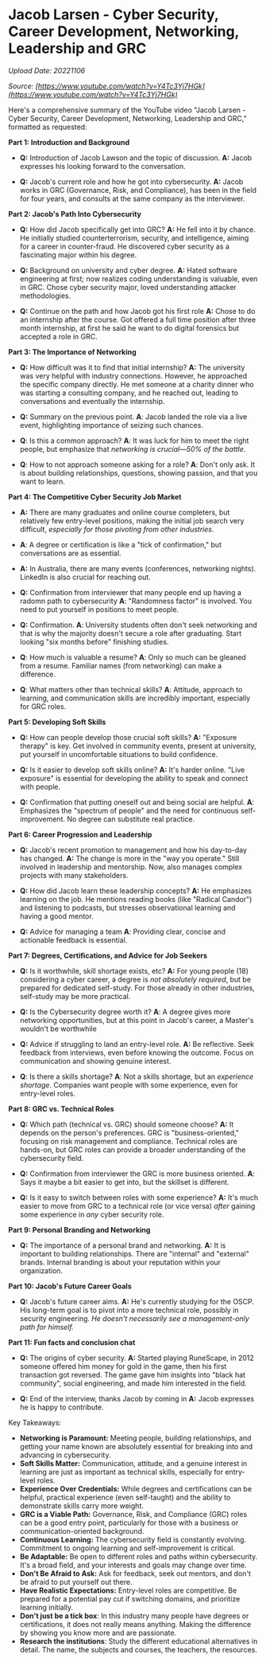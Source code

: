 # Jacob Larsen - Cyber Security, Career Development, Networking, Leadership and GRC

*Upload Date: 20221106*

*Source: [https://www.youtube.com/watch?v=Y4Tc3Yj7HGk](https://www.youtube.com/watch?v=Y4Tc3Yj7HGk)*

Here's a comprehensive summary of the YouTube video "Jacob Larsen - Cyber Security, Career Development, Networking, Leadership and GRC," formatted as requested:

**Part 1: Introduction and Background**

*   **Q:** Introduction of Jacob Lawson and the topic of discussion.
    **A:** Jacob expresses his looking forward to the conversation.

*   **Q:** Jacob's current role and how he got into cybersecurity.
    **A:** Jacob works in GRC (Governance, Risk, and Compliance), has been in the field for four years, and consults at the same company as the interviewer.

**Part 2: Jacob's Path Into Cybersecurity**

*   **Q:** How did Jacob specifically get into GRC?
    **A:** He fell into it by chance. He initially studied counterterrorism, security, and intelligence, aiming for a career in counter-fraud.  He discovered cyber security as a fascinating major within his degree.

*   **Q:** Background on university and cyber degree.
    **A:** Hated software engineering at first; now realizes coding understanding is valuable, even in GRC. Chose cyber security major, loved understanding attacker methodologies.

*   **Q:** Continue on the path and how Jacob got his first role
    **A:** Chose to do an internship after the course. Got offered a full time position after three month internship, at first he said he want to do digital forensics but accepted a role in GRC.

**Part 3: The Importance of Networking**

*   **Q:** How difficult was it to find that initial internship?
    **A:** The university was very helpful with industry connections. However, he approached the specific company directly. He met someone at a charity dinner who was starting a consulting company, and he reached out, leading to conversations and eventually the internship.

*   **Q:** Summary on the previous point.
    **A**: Jacob landed the role via a live event, highlighting importance of seizing such chances.

*  **Q**: Is this a common approach?
    **A**: It was luck for him to meet the right people, but emphasize that *networking is crucial—50% of the battle*.

*	**Q**: How to not approach someone asking for a role?
    **A**: Don't only ask. It is about building relationships, questions, showing passion, and that you want to learn.
    
**Part 4: The Competitive Cyber Security Job Market**

*   **A:** There are many graduates and online course completers, but relatively few entry-level positions, making the initial job search very difficult, *especially for those pivoting from other industries*.

*	**A**: A degree or certification is like a "tick of confirmation," but conversations are as essential.

*   **A:** In Australia, there are many events (conferences, networking nights).  LinkedIn is also crucial for reaching out.

*   **Q:** Confirmation from interviewer that many people end up having a radomn path to cybersecurity
    **A**: "Randomness factor" is involved. You need to put yourself in positions to meet people.

*  **Q:** Confirmation.
    **A**: University students often don't seek networking and that is why the majority doesn't secure a role after graduating. Start looking "six months before" finishing studies.

*   **Q**: How much is valuable a resume?
    **A**: Only so much can be gleaned from a resume.  Familiar names (from networking) can make a difference.

*   **Q**: What matters other than technical skills?
     **A**: Attitude, approach to learning, and communication skills are incredibly important, especially for GRC roles.

**Part 5: Developing Soft Skills**

*   **Q:** How can people develop those crucial soft skills?
    **A:** "Exposure therapy" is key.  Get involved in community events, present at university, put yourself in uncomfortable situations to build confidence.

*   **Q:** Is it easier to develop soft skills online?
    **A:** It's harder online.  "Live exposure" is essential for developing the ability to speak and connect with people.

*	**Q:** Confirmation that putting oneself out and being social are helpful.
    **A**: Emphasizes the "spectrum of people" and the need for continuous self-improvement. No degree can substitute real practice.

**Part 6: Career Progression and Leadership**

*   **Q:** Jacob's recent promotion to management and how his day-to-day has changed.
    **A:** The change is more in the "way you operate." Still involved in leadership and mentorship. Now, also manages complex projects with many stakeholders.

*   **Q:** How did Jacob learn these leadership concepts?
    **A:** He emphasizes learning on the job.  He mentions reading books (like "Radical Candor") and listening to podcasts, but stresses observational learning and having a good mentor.

*  **Q:** Advice for managing a team
     **A**: Providing clear, concise and actionable feedback is essential.

**Part 7: Degrees, Certifications, and Advice for Job Seekers**

*   **Q:** Is it worthwhile, skill shortage exists, etc?
     **A:** For young people (18) considering a cyber career, a degree is *not absolutely required*, but be prepared for dedicated self-study. For those already in other industries, self-study may be more practical.

*   **Q:** Is the Cybersecurity degree worth it?
    **A**: A degree gives more networking opportunities, but at this point in Jacob's career, a Master's wouldn't be worthwhile

*   **Q:** Advice if struggling to land an entry-level role.
    **A:** Be reflective. Seek feedback from interviews, even before knowing the outcome.  Focus on communication and showing genuine interest.

*   **Q**: Is there a skills shortage?
     **A**: Not a skills shortage, but an *experience shortage*. Companies want people with some experience, even for entry-level roles.

**Part 8: GRC vs. Technical Roles**

*   **Q:** Which path (technical vs. GRC) should someone choose?
    **A:** It depends on the person's preferences.  GRC is "business-oriented," focusing on risk management and compliance.  Technical roles are hands-on, but GRC roles can provide a broader understanding of the cybersecurity field.

*   **Q:** Confirmation from interviewer the GRC is more business oriented.
     **A**: Says it maybe a bit easier to get into, but the skillset is different.

*   **Q:** Is it easy to switch between roles with some experience?
     **A:** It's much easier to move from GRC to a technical role (or vice versa) *after* gaining some experience in *any* cyber security role.

**Part 9: Personal Branding and Networking**

*   **Q:** The importance of a personal brand and networking.
    **A:** It is important to building relationships.  There are "internal" and "external" brands.  Internal branding is about your reputation within your organization.

**Part 10: Jacob's Future Career Goals**

*   **Q:** Jacob's future career aims.
    **A:**  He's currently studying for the OSCP. His long-term goal is to pivot into a more technical role, possibly in security engineering. *He doesn't necessarily see a management-only path for himself.*

**Part 11: Fun facts and conclusion chat**

* **Q:** The origins of cyber security.
  **A:** Started playing RuneScape, in 2012 someone offered him money for gold in the game, then his first transaction got reversed. The game gave him insights into "black hat community", social engineering, and made him interested in the field.

* **Q:** End of the interview, thanks Jacob by coming in
  **A:** Jacob expresses he is happy to contribute.

Key Takeaways:

*   **Networking is Paramount:**  Meeting people, building relationships, and getting your name known are absolutely essential for breaking into and advancing in cybersecurity.
*   **Soft Skills Matter:**  Communication, attitude, and a genuine interest in learning are just as important as technical skills, especially for entry-level roles.
*   **Experience Over Credentials:** While degrees and certifications can be helpful, practical experience (even self-taught) and the ability to demonstrate skills carry more weight.
*   **GRC is a Viable Path:** Governance, Risk, and Compliance (GRC) roles can be a good entry point, particularly for those with a business or communication-oriented background.
*   **Continuous Learning:** The cybersecurity field is constantly evolving.  Commitment to ongoing learning and self-improvement is critical.
*   **Be Adaptable:** Be open to different roles and paths within cybersecurity.  It's a broad field, and your interests and goals may change over time.
*   **Don't Be Afraid to Ask:** Ask for feedback, seek out mentors, and don't be afraid to put yourself out there.
*   **Have Realistic Expectations:** Entry-level roles are competitive. Be prepared for a potential pay cut if switching domains, and prioritize learning initially.
*   **Don't just be a tick box**: In this industry many people have degrees or certifications, it does not really means anything. Making the difference by showing you know more and are passionate.
* **Research the institutions**: Study the different educational alternatives in detail. The name, the subjects and courses, the teachers, the resources.